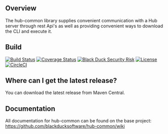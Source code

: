 ## Overview ##
The hub-common library supplies convenient communication with a Hub server through rest Api's as well as providing convenient ways to download the CLI and execute it.

## Build ##

[![Build Status](https://travis-ci.org/blackducksoftware/hub-common.svg?branch=master)](https://travis-ci.org/blackducksoftware/hub-common)
[![Coverage Status](https://coveralls.io/repos/github/blackducksoftware/hub-common/badge.svg?branch=master)](https://coveralls.io/github/blackducksoftware/hub-common?branch=master)
[![Black Duck Security Risk](https://copilot.blackducksoftware.com/github/groups/blackducksoftware/locations/hub-common/public/results/branches/master/badge-risk.svg)](https://copilot.blackducksoftware.com/github/groups/blackducksoftware/locations/hub-common/public/results/branches/master)
[![License](https://img.shields.io/badge/License-Apache%202.0-blue.svg)](https://opensource.org/licenses/Apache-2.0)
[![CircleCI](https://circleci.com/gh/blackducksoftware/hub-common/tree/master.svg?style=svg&circle-token=e46637f3fa1c9b84d11fa9462348f64dc3b70af9)](https://circleci.com/gh/blackducksoftware/hub-common/tree/master)

## Where can I get the latest release? ##
You can download the latest release from Maven Central.

## Documentation ##
All documentation for hub-common can be found on the base project:  https://github.com/blackducksoftware/hub-common/wiki
